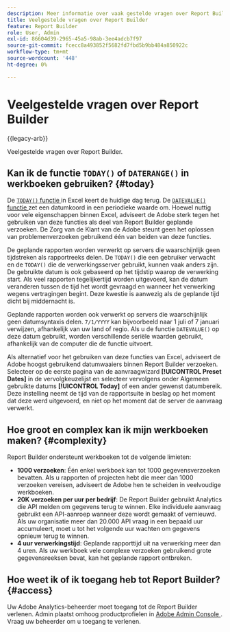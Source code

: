 ```yaml
---
description: Meer informatie over vaak gestelde vragen over Report Builder.
title: Veelgestelde vragen over Report Builder
feature: Report Builder
role: User, Admin
exl-id: 86604d39-2965-45a5-98ab-3ee4adcb7f97
source-git-commit: fcecc8a493852f5682fd7fbd5b9bb484a850922c
workflow-type: tm+mt
source-wordcount: '448'
ht-degree: 0%

---
```


# Veelgestelde vragen over Report Builder

{{legacy-arb}}

Veelgestelde vragen over Report Builder.

## Kan ik de functie `TODAY()` of `DATERANGE()` in werkboeken gebruiken? {#today}

De [`TODAY()` functie ](https://support.microsoft.com/en-us/office/today-function-5eb3078d-a82c-4736-8930-2f51a028fdd9) in Excel keert de huidige dag terug. De [`DATEVALUE()` functie ](https://support.microsoft.com/en-us/office/datevalue-function-df8b07d4-7761-4a93-bc33-b7471bbff252) zet een datumkoord in een periodieke waarde om. Hoewel nuttig voor vele eigenschappen binnen Excel, adviseert de Adobe sterk tegen het gebruiken van deze functies als deel van Report Builder geplande verzoeken. De Zorg van de Klant van de Adobe steunt geen het oplossen van problemenverzoeken gebruikend één van beiden van deze functies.

De geplande rapporten worden verwerkt op servers die waarschijnlijk geen tijdstreken als rapportreeks delen. De `TODAY()` die een gebruiker verwacht en de `TODAY()` die de verwerkingsserver gebruikt, kunnen vaak anders zijn. De gebruikte datum is ook gebaseerd op het tijdstip waarop de verwerking start. Als veel rapporten tegelijkertijd worden uitgevoerd, kan de datum veranderen tussen de tijd het wordt gevraagd en wanneer het verwerking wegens vertragingen begint. Deze kwestie is aanwezig als de geplande tijd dicht bij middernacht is.

Geplande rapporten worden ook verwerkt op servers die waarschijnlijk geen datumsyntaxis delen. `7/1/YYYY` kan bijvoorbeeld naar 1 juli of 7 januari verwijzen, afhankelijk van uw land of regio. Als u de functie `DATEVALUE()` op deze datum gebruikt, worden verschillende seriële waarden gebruikt, afhankelijk van de computer die de functie uitvoert.

Als alternatief voor het gebruiken van deze functies van Excel, adviseert de Adobe hoogst gebruikend datumwaaiers binnen Report Builder verzoeken. Selecteer op de eerste pagina van de aanvraagwizard **[!UICONTROL Preset Dates]** in de vervolgkeuzelijst en selecteer vervolgens onder Algemeen gebruikte datums **[!UICONTROL Today]** of een ander gewenst datumbereik. Deze instelling neemt de tijd van de rapportsuite in beslag op het moment dat deze werd uitgevoerd, en niet op het moment dat de server de aanvraag verwerkt.

## Hoe groot en complex kan ik mijn werkboeken maken? {#complexity}

Report Builder ondersteunt werkboeken tot de volgende limieten:

* **1000 verzoeken**: Één enkel werkboek kan tot 1000 gegevensverzoeken bevatten. Als u rapporten of projecten hebt die meer dan 1000 verzoeken vereisen, adviseert de Adobe hen te scheiden in veelvoudige werkboeken.
* **20K verzoeken per uur per bedrijf**: De Report Builder gebruikt Analytics die API melden om gegevens terug te winnen. Elke individuele aanvraag gebruikt een API-aanroep wanneer deze wordt gemaakt of vernieuwd. Als uw organisatie meer dan 20.000 API vraag in een bepaald uur accumuleert, moet u tot het volgende uur wachten om gegevens opnieuw terug te winnen.
* **4 uur verwerkingstijd**: Geplande rapporttijd uit na verwerking meer dan 4 uren. Als uw werkboek vele complexe verzoeken gebruikend grote gegevensreeksen bevat, kan het geplande rapport ontbreken.

## Hoe weet ik of ik toegang heb tot Report Builder? {#access}

Uw Adobe Analytics-beheerder moet toegang tot de Report Builder verlenen. Admin plaatst omhoog productprofielen in [ Adobe Admin Console ](https://experienceleague.adobe.com/nl/docs/analytics/admin/admin-console/home). Vraag uw beheerder om u toegang te verlenen.
